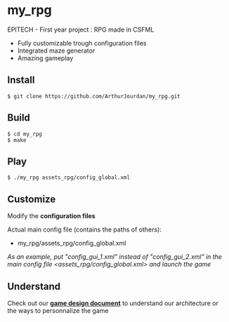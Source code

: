 # my_rpg
EPITECH - First year project : RPG made in CSFML

- Fully customizable trough configuration files
- Integrated maze generator
- Amazing gameplay

## Install
  ```
  $ git clone https://github.com/ArthurJourdan/my_rpg.git
  ```

## Build
  ```
  $ cd my_rpg
  $ make
  ```

## Play
  ```
  $ ./my_rpg assets_rpg/config_global.xml
  ```
## Customize
  Modify the **configuration files**

  Actual main config file (contains the paths of others):
  - my_rpg/assets_rpg/config_global.xml

  _As an example, put "config_gui_1.xml" instead of "config_gui_2.xml" in the main config file <assets_rpg/config_global.xml> and launch the game_


## Understand
Check out our **[game design document](https://docs.google.com/document/d/1wgLzArjvZyEVo4Af1-HZQ57faSfTBfgGj95InmLxgTc/edit?usp=sharing)** to understand our architecture or the ways to personnalize the game
